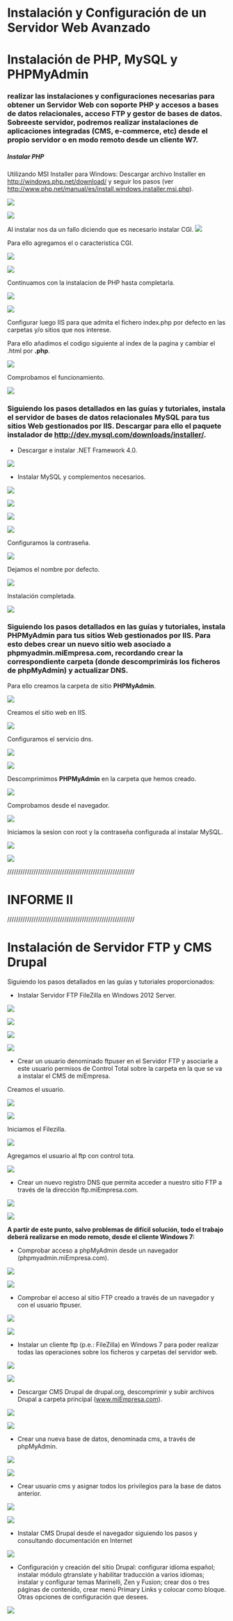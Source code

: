 # Instalación y Configuración de un Servidor Web Avanzado

#  Instalación de PHP, MySQL y PHPMyAdmin


### realizar las instalaciones y configuraciones necesarias para obtener un Servidor Web con soporte PHP y accesos a bases de datos relacionales, acceso FTP y gestor de bases de datos. Sobreeste servidor, podremos realizar instalaciones de aplicaciones integradas (CMS, e-commerce, etc) desde el propio servidor o en modo remoto desde un cliente W7.

##### Instalar PHP


Utilizando MSI Installer para Windows: Descargar archivo Installer en
http://windows.php.net/download/ y seguir los pasos (ver
http://www.php.net/manual/es/install.windows.installer.msi.php).

![](imagen1/1.PNG)

![](imagen1/2.PNG)

Al instalar nos da un fallo diciendo que es necesario instalar CGI.
![](imagen1/3.PNG)

Para ello agregamos el o caracteristica CGI.

![](imagen1/4.PNG)

![](imagen1/5.PNG)

Continuamos con la instalacion de PHP hasta completarla.

![](imagen1/6.PNG)

![](imagen1/7.PNG)


Configurar luego IIS para
que admita el fichero index.php por defecto en las carpetas y/o sitios que nos interese.

Para ello añadimos el codigo **<?php phpinfo(); ?>** siguiente al index de la pagina y cambiar el .html por **.php**.

![](imagen1/8.PNG)

Comprobamos el funcionamiento.

![](imagen1/9.PNG)




### Siguiendo los pasos detallados en las guías y tutoriales, instala el servidor de bases de datos relacionales MySQL para tus sitios Web gestionados por IIS. Descargar para ello el paquete instalador de http://dev.mysql.com/downloads/installer/.
* Descargar e instalar .NET Framework 4.0.

![](imagen1/18.PNG)

* Instalar MySQL y complementos necesarios.

![](imagen1/10.PNG)

![](imagen1/11.PNG)

![](imagen1/12.PNG)

![](imagen1/14.PNG)

Configuramos la contraseña.

![](imagen1/15.PNG)

Dejamos el nombre por defecto.

![](imagen1/16.PNG)

Instalación completada.

![](imagen1/17.PNG)

### Siguiendo los pasos detallados en las guías y tutoriales, instala PHPMyAdmin para tus sitios Web gestionados por IIS. Para esto debes crear un nuevo sitio web asociado a phpmyadmin.miEmpresa.com, recordando crear la correspondiente carpeta (donde descomprimirás los ficheros de phpMyAdmin) y actualizar DNS.

Para ello creamos la carpeta de sitio **PHPMyAdmin**.

![](imagen1/19.PNG)

Creamos el sitio web en IIS.

![](imagen1/20.PNG)

Configuramos el servicio dns.

![](imagen1/21.PNG)

![](imagen1/22.PNG)

Descomprimimos **PHPMyAdmin** en la carpeta que hemos creado.

![](imagen1/23.PNG)

Comprobamos desde el navegador.

![](imagen1/24.PNG)

Iniciamos la sesion con root y la contraseña configurada al instalar MySQL.

![](imagen1/25.PNG)

![](imagen1/26.PNG)

//////////////////////////////////////////////////////////
# **INFORME II**
//////////////////////////////////////////////////////////

# Instalación de Servidor FTP y CMS Drupal

Siguiendo los pasos detallados en las guías y tutoriales proporcionados:
* Instalar Servidor FTP FileZilla en Windows 2012 Server.

![](imagen2/1.PNG)

![](imagen2/2.PNG)

![](imagen2/3.PNG)

![](imagen2/4.PNG)


* Crear un usuario denominado ftpuser en el Servidor FTP y asociarle a este usuario permisos de Control Total sobre la carpeta en la que se va a instalar el CMS de miEmpresa.

Creamos el usuario.

![](imagen2/6.PNG)

![](imagen2/7.PNG)

Iniciamos el Filezilla.

![](imagen2/7.3.PNG)

Agregamos el usuario al ftp con control tota.

![](imagen2/7.2.PNG)


* Crear un nuevo registro DNS que permita acceder a nuestro sitio FTP a través de la dirección
ftp.miEmpresa.com.

![](imagen2/8.PNG)

![](imagen2/9.PNG)


**A partir de este punto, salvo problemas de difícil solución, todo el trabajo deberá realizarse en
modo remoto, desde el cliente Windows 7:**

* Comprobar acceso a phpMyAdmin desde un navegador (phpmyadmin.miEmpresa.com).

![](imagen2/11.PNG)

![](imagen2/12.PNG)



* Comprobar el acceso al sitio FTP creado a través de un navegador y con el usuario ftpuser.

![](imagen2/15.PNG)

![](imagen2/16.PNG)

* Instalar un cliente ftp (p.e.: FileZilla) en Windows 7 para poder realizar todas las operaciones
sobre los ficheros y carpetas del servidor web.

![](imagen2/13.PNG)

![](imagen2/14.PNG)

* Descargar CMS Drupal de drupal.org, descomprimir y subir archivos Drupal a carpeta principal (www.miEmpresa.com).

![](imagen2/17.PNG)

![](imagen2/18.PNG)


* Crear una nueva base de datos, denominada cms, a través de phpMyAdmin.

![](imagen2/19.PNG)

![](imagen2/20.PNG)

* Crear usuario cms y asignar todos los privilegios para la base de datos anterior.

![](imagen2/21.PNG)

![](imagen2/22.PNG)

* Instalar CMS Drupal desde el navegador siguiendo los pasos y consultando documentación
en Internet

![](imagen2/23.PNG)


* Configuración y creación del sitio Drupal: configurar idioma español; instalar módulo
gtranslate y habilitar traducción a varios idiomas; instalar y configurar temas Marinelli, Zen y
Fusion; crear dos o tres páginas de contenido, crear menú Primary Links y colocar como
bloque. Otras opciones de configuración que desees.

![](imagen2/24.PNG)
